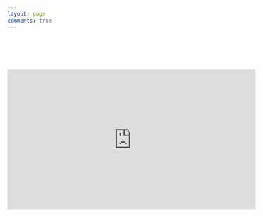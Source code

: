 ```yaml
---
layout: page
comments: true
---
```


  <div id="posts" style="font-size: 30px; padding: 30px;">
    <div class="youtube"><span class = "view"></span><span class="count"></span><span class="goal"></span></div>
	<div class="ratio"><span class="ratio"></span></div>
  </div>
  <script async="" src="https://www.google-analytics.com/analytics.js"></script><script src="//cdnjs.cloudflare.com/ajax/libs/jquery/2.1.3/jquery.min.js"></script>
  <script src="//cdnjs.cloudflare.com/ajax/libs/jquery-url-parser/2.3.1/purl.js"></script>
  <script>
  function init() {
      //var channel = $.url().param('video');
      
      function update() { 
      $.ajax({
          url: 'https://www.googleapis.com/youtube/v3/videos?part=statistics&id=rzUpGAmhgPc&key=AIzaSyAOgTK-Zv9xybEIlRr7R4P6cOdrJ2KbUHo',
          dataType: 'json',
          type: 'GET',
          success: function (data) {
			  var sub2 = data.items[0].statistics.likeCount + " SUNNIES LIKED! ";
              var subscribers = data.items[0].statistics.dislikeCount + " DISLIKES";
             
                $('#posts .count').text(sub2);
			    $('#posts .goal').text(subscribers);
				$('#posts .view').text(" "+data.items[0].statistics.viewCount + " VIEWS! ");
				$('#posts .ratio').text(" DISLIKE/LIKE: " + data.items[0].statistics.dislikeCount/(data.items[0].statistics.likeCount) * 100+"%");
          }
      });
      }
      setInterval(update, 500);
      update();
  }
  init();
  </script>
<script>
  (function(i,s,o,g,r,a,m){i['GoogleAnalyticsObject']=r;i[r]=i[r]||function(){
  (i[r].q=i[r].q||[]).push(arguments)},i[r].l=1*new Date();a=s.createElement(o),
  m=s.getElementsByTagName(o)[0];a.async=1;a.src=g;m.parentNode.insertBefore(a,m)
  })(window,document,'script','https://www.google-analytics.com/analytics.js','ga');

  ga('create', 'UA-2577731-3', 'auto');
  ga('send', 'pageview');

</script>
<iframe width="560" height="315" src="https://www.youtube.com/embed/rzUpGAmhgPc?autoplay=1&loop=1" frameborder="0" allowfullscreen></iframe>
